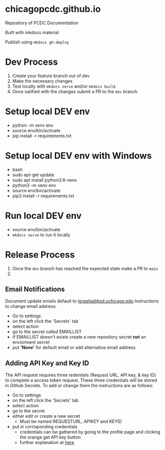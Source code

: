# chicagopcdc.github.io
Repository of PCDC Documentation

Built with mkdocs material

Publish using `mkdocs gh-deploy`

# Dev Process
1. Create your feature branch out of dev
2. Make the necessary changes 
3. Test locally with `mkdocs serve` and/or `mkdocs build`
4. Once satified with the changes submit a PR to the `dev` branch

# Setup local DEV env
- python -m venv env
- source env/bin/activate
- pip install -r requirements.txt

# Setup local DEV env with Windows
- bash
- sudo apt-get update
- sudo apt install python3.8-venv
- python3 -m venv env
- source env/bin/activate
- pip3 install -r requirements.txt

# Run local DEV env
- source env/bin/activate
- `mkdocs serve` to run it locally



# Release Process
1. Once the `dev` branch has reached the expected state make a PR to `main`
2. 

## Email Notifications
Document update emails default to lgraglia@bsd.uchicago.edu
Instructions to change email address:
- Go to settings
- on the left click the 'Secrets' tab
- select action
- go to the secret called EMAILLIST
- If EMAILLIST doesn't exists create a new repository secret **not** an enviorment secret
- put **'None'** for default email or add alternative email address 

## Adding API Key and Key ID
The API request requires three redentials (Request URL, API key, & key ID) to complete a access token request. These three credentials will be stored in Github Secrets. To add or change them the instructions are as follows:
- Go to settings
- on the left click the 'Secrets' tab
- select action
- go to the secret 
- either edit or create a new secret
  - Must be named REQUESTURL, APIKEY and KEYID
- put in corrisponding credentials
  - credentials can be gathered by going to the profile page and clicking the orange get API key button
  - further explanation at [here](https://gen3.org/resources/user/using-api/#credentials-to-send-api-requests)

